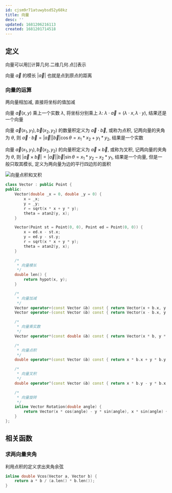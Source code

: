 ```yaml
---
id: cjsm9r71atuwybsd52y68kz
title: 向量
desc: ''
updated: 1681206216113
created: 1681201714518
---
```


## 定义

向量可以用[[计算几何.二维几何.点]]表示

向量 $\overrightarrow{a}$ 的模长 $|\overrightarrow{a}|$ 也就是点到原点的距离

### 向量的运算

两向量相加减, 直接将坐标的值加减

向量 $\overrightarrow{a}(x,y)$ 乘上一个实数 $\lambda$, 将坐标分别乘上 $\lambda$: $\lambda \cdot \overrightarrow{a} = (\lambda \cdot x,\lambda \cdot y)$, 结果还是一个向量

向量 $\overrightarrow{a}(x_1,y_1),\overrightarrow{b}(x_2,y_2)$ 的数量积定义为 $\overrightarrow{a} \cdot \overrightarrow{b}$, 或称为点积, 记两向量的夹角为 $\theta$, 则 $\overrightarrow{a} \cdot \overrightarrow{b} = |\overrightarrow{a}||\overrightarrow{b}|\cos{\theta} = x_1*x_2 + y_1*y_2$, 结果是一个实数

向量 $\overrightarrow{a}(x_1,y_1),\overrightarrow{b}(x_2,y_2)$ 的向量积定义为 $\overrightarrow{a} \times \overrightarrow{b}$, 或称为叉积, 记两向量的夹角为 $\theta$, 则 $|\overrightarrow{a} \times \overrightarrow{b}| = |\overrightarrow{a}||\overrightarrow{b}|\sin{\theta} = x_1*y_2 - x_2*y_1$, 结果是一个向量, 但是一般只取其模长, 定义为两向量为边的平行四边形的面积

![向量点积和叉积](https://img-blog.csdn.net/20170101155307410?watermark/2/text/aHR0cDovL2Jsb2cuY3Nkbi5uZXQvY2xvdmVyX2h4eQ==/font/5a6L5L2T/fontsize/400/fill/I0JBQkFCMA==/dissolve/70/gravity/Center)

```cpp
class Vector : public Point {
public:
    Vector(double _x = 0, double _y = 0) {
        x = _x;
        y = _y;
        r = sqrt(x * x + y * y);
        theta = atan2(y, x);
    }

    Vector(Point st = Point(0, 0), Point ed = Point(0, 0)) {
        x = ed.x - st.x;
        y = ed.y - st.y;
        r = sqrt(x * x + y * y);
        theta = atan2(y, x);
    }

    /*
     * 向量模长
     */
    double len() {
        return hypot(x, y);
    }

    /*
     * 向量加减
     */
    Vector operator+(const Vector &b) const { return Vector(x + b.x, y + b.y); }
    Vector operator-(const Vector &b) const { return Vector(x - b.x, y - b.y); }

    /*
     * 向量乘实数
     */
    Vector operator*(const double &b) const { return Vector(x * b, y * b); }

    /*
     * 向量点积
     */
    double operator*(const Vector &b) const { return x * b.x + y * b.y; }

    /*
     * 向量叉积
     */
    double operator^(const Vector &b) const { return x * b.y - y * b.x; }

    /*
     * 向量旋转
     */
    inline Vector Rotation(double angle) {
        return Vector(x * cos(angle) - y * sin(angle), x * sin(angle) + y * cos(angle));
    }
};
```

## 相关函数

### 求两向量夹角

利用点积的定义求出夹角余弦

```cpp
inline double Vcos(Vector a, Vector b) {
    return a * b / (a.len() * b.len());
}
```
